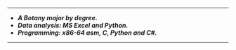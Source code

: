 --------------
- ***A Botany major by degree.***
- ***Data analysis: MS Excel and Python.***
- ***Programming: x86-64 asm, C, Python and C#.***
----------------
